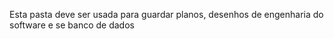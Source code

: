 Esta pasta deve ser usada para guardar planos, desenhos de engenharia do software e se banco de dados
